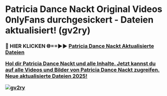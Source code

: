 # Patricia Dance Nackt Original Videos 0nlyFans durchgesickert - Dateien aktualisiert! (gv2ry)

<h3>🔴 HIER KLICKEN 🌐==►► <a href="https://tinyurl.com/h6vf6nb8" rel="nofollow">Patricia Dance Nackt Aktualisierte Dateien

Hol dir Patricia Dance Nackt und alle Inhalte. Jetzt kannst du auf alle Videos und Bilder von Patricia Dance Nackt zugreifen. Neue aktualisierte Dateien 2025!

[![gv2ry](https://i.imgur.com/sD4kR3V.gif)](https://tinyurl.com/h6vf6nb8)
